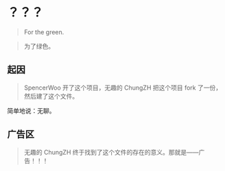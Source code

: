 # ？？？

> For the green.

>  为了绿色。

## 起因

> SpencerWoo 开了这个项目，无趣的 ChungZH 把这个项目 fork 了一份，然后建了这个文件。

简单地说：无聊。

## 广告区

> 无趣的 ChungZH 终于找到了这个文件的存在的意义。那就是——广告！！！

